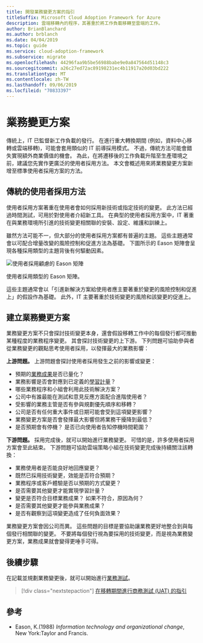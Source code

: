```yaml
---
title: 開發業務變更方案的指引
titleSuffix: Microsoft Cloud Adoption Framework for Azure
description: 雲端移轉內的程序，其著重於將工作負載移轉至雲端的工作。
author: BrianBlanchard
ms.author: brblanch
ms.date: 04/04/2019
ms.topic: guide
ms.service: cloud-adoption-framework
ms.subservice: migrate
ms.openlocfilehash: 44296faa9b5be56988babe9e0a847564d51148c3
ms.sourcegitcommit: a26c27ed72ac89198231ec4b11917a20d03bd222
ms.translationtype: MT
ms.contentlocale: zh-TW
ms.lasthandoff: 09/06/2019
ms.locfileid: "70833397"
---
```

# <a name="business-change-plan"></a>業務變更方案

傳統上，IT 已監督新工作負載的發行。 在進行重大轉換期間 (例如，資料中心移轉或雲端移轉)，可能會套用類似的 IT 前導採用模式。 不過，傳統方法可能會錯失實現額外商業價值的機會。 為此，在將遷移後的工作負載升階至生產環境之前，建議您先實作更廣泛的使用者採用方法。 本文會概述用來將業務變更方案新增至標準使用者採用方案的方法。

## <a name="traditional-user-adoption-approach"></a>傳統的使用者採用方法

使用者採用方案著重在使用者會如何採用新技術或指定技術的變更。 此方法已經過時間測試，可用於對使用者介紹新工具。 在典型的使用者採用方案中，IT 著重在與業務環境所引進的技術變更相關聯的安裝、設定、維護和訓練上。

雖然方法可能不一，但大部分的使用者採用方案都有普遍的主題。 這些主題通常會以可配合增量改變的風險控制和促進方法為基礎。 下圖所示的 Eason 矩陣會呈現各種採用類型的主題背後有何驅動因素。

![使用者採用顧慮的 Eason 矩陣](../../../_images/eason-matrix.jpg)

使用者採用類型的 Eason 矩陣。

這些主題通常會以「引進新解決方案給使用者應主要著重於變更的風險控制和促進上」的假設作為基礎。 此外，IT 主要著重於技術變更的風險和該變更的促進上。

## <a name="creating-business-change-plans"></a>建立業務變更方案

業務變更方案不只會探討技術變更本身，還會假設移轉工作中的每個發行都可推動某種程度的業務程序變更。 其會探討技術變更的上下游。 下列問題可協助參與者從業務變更的觀點思考使用者採用，以發揮最大的業務影響：

**上游問題。** 上游問題會探討使用者採用發生之前的影響或變更：

- 預期的[業務成果](../../../business-strategy/business-outcomes/index.md)是否已量化？
- 業務影響是否會對應到已定義的[學習計量](../../../business-strategy/learning-metrics.md)？
- 哪些業務程序和小組會利用此技術解決方案？
- 公司中有誰最能在測試和意見反應方面配合進階使用者？
- 受影響的業務主管是否有參與規劃優先順序和移轉？
- 公司是否有任何重大事件或日期可能會受到這項變更影響？
- 業務變更方案是否會發揮最大影響但將業務干擾降到最低？
- 是否預期會有停機？ 是否已向使用者告知停機時間範圍？

**下游問題。** 採用完成後，就可以開始進行業務變更。 可惜的是，許多使用者採用方案會至此結束。 下游問題可協助雲端策略小組在技術變更完成後持續關注該轉換：

- 業務使用者是否能良好地回應變更？
- 既然已採用技術變更，效能是否符合預期？
- 業務程序或客戶體驗是否以預期的方式變更？
- 是否需要其他變更才能實現學習計量？
- 變更是否符合目標業務成果？ 如果不符合，原因為何？
- 是否需要其他變更才能參與業務成果？
- 是否有觀察到這項變更造成了任何負面效果？

業務變更方案會因公司而異。 這些問題的目標是要協助讓業務更好地整合到與每個發行相關聯的變更。 不要將每個發行視為要採用的技術變更，而是視為業務變更方案，業務成果就會變得更唾手可得。

## <a name="next-steps"></a>後續步驟

在記載並規劃業務變更後，就可以開始進行[業務測試](./business-test.md)。

> [!div class="nextstepaction"]
> [在移轉期間進行商務測試 (UAT) 的指引](./business-test.md)

## <a name="references"></a>參考

- Eason, K.(1988) _Information technology and organizational change_, New York:Taylor and Francis.
